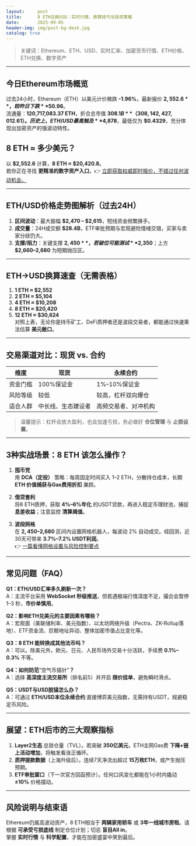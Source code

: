 ```yaml
---
layout:     post
title:      8 ETH兑换USD：实时行情、换算技巧与投资策略
date:       2025-09-05
header-img: img/post-bg-desk.jpg
catalog: true
---
```


> 关键词：Ethereum、ETH、USD、实时汇率、加密货币行情、ETH价格、ETH兑换、数字资产

---

## 今日Ethereum市场概览
过去24小时，Ethereum（ETH）以美元计价微跌 **-1.96%**，最新报价 **$2,552.6**，较昨日下跌 **$50.96**。  
流通量：**120,717,083.37 ETH**，折合总市值 **$308.1B**（308,142,427,012.61）。  
历史上，ETH/USD最高触及 **$4,878**，最低仅为 **$0.4329**，充分体现出加密资产的强波动特性。

## 8 ETH ≈ 多少美元？
以 **$2,552.6** 计算，**8 ETH ≈ $20,420.8**。  
若你正在寻找 **更精准的数字资产入口**，👉 [立即获取权威即时报价，不错过任何波动机会。](https://okxdog.com/)  

---

## ETH/USD价格走势图解析（过去24H）
1. **区间波动**：最大振幅 **$2,470 – $2,615**，短线资金频繁换手。  
2. **成交量**：24H成交额 **$28.4B**，ETF审批预期与宏观避险情绪交错，买家与卖家分歧仍大。  
3. **支撑/阻力**：关键支撑 **$2,450**，若破位可能测试 **$2,350**；上方 **$2,660–2,680** 为短期抛压区。

---

## ETH→USD换算速查（无需表格）
1. **1 ETH ≈ $2,552**  
2. **2 ETH ≈ $5,104**  
3. **4 ETH ≈ $10,208**  
4. **8 ETH ≈ $20,420**  
5. **12 ETH ≈ $30,624**  
对照上表，无论你是持币矿工、DeFi质押者还是波段交易者，都能通过快速乘法估算 **美元敞口**。

---

## 交易渠道对比：现货 vs. 合约
| 维度 | 现货 | 永续合约
|------|------|---------
| 资金门槛 | 100%保证金 | 1%–10%保证金
| 风险等级 | 较低 | 较高，杠杆双向爆仓
| 适合人群 | 中长线、生态建设者 | 高频交易者、对冲机构

> 温馨提示：杠杆会放大盈利，也会加速亏损，务必做好 **仓位管理** 与 **止损设置**。

---

## 3种实战场景：8 ETH 该怎么操作？
1. **囤币党**  
   用 **DCA（定投）** 策略：每周固定时间买入 1–2 ETH，分散持仓成本，长期 **ETH 价值捕获与Gas费用折扣** 兼顾。  

2. **借贷套利**  
   将8 ETH质押，获取 **4%–6%年化** 的USDT贷款，再进入稳定币理财池，捕捉 **息差收益**；注意监控 **清算阈值**。  

3. **波段网格**  
   在 **$2,450–$2,680** 区间内设置网格机器人，每波动 2% 自动成交。经回测，近30天可带来 **3.7%–7.2% USDT利润**。  
   👉 [一篇看懂网格设置与风险控制要点](https://okxdog.com/)  

---

## 常见问题（FAQ）

**Q1：ETH/USD汇率多久刷新一次？**  
A：主流平台采用 **WebSocket 秒级推送**，但若遇极端行情深度不足，撮合会暂停 1–3 秒，**市价单慎用**。

**Q2：影响ETH兑美元的主要因素有哪些？**  
A：宏观面（美联储利率、美元指数）、以太坊网络升级（Pectra、ZK-Rollup落地）、ETF资金流、巨鲸地址异动、整体加密市值占比变化等。

**Q3：8 ETH 能转换成其他法币吗？**  
A：可以。除美元外，欧元、日元、人民币场外交易十分活跃，手续费 **0.1%–0.3%** 不等。

**Q4：如何防范**“空气币插针”**？**  
A：选择 **高深度主流交易所**（排名前5）并开启 **限价挂单**，避免瞬时滑点。

**Q5：USDT与USD脱锚怎么办？**  
A：可通过 **ETH/USD本位永续合约** 直接博弈美元指数，无需持有USDT，规避稳定币风险。

---

## 展望：ETH后市的三大观察指标
1. **Layer2生态** 总锁仓量（TVL）。若突破 **350亿美元**，ETH主网Gas费 **下降+链上活动增加**，将触发看涨正循环。  
2. **质押提款数据**（上海升级后）。连续7天净流出超过 **15万枚ETH**，或产生抛压预期。  
3. **ETF审批窗口**（下一次官方回函预计）。任何口风变化都能在1小时内撬动 **±10%** 价格摆动。

---

## 风险说明与结束语
Ethereum仍属高波动资产，8 ETH相当于 **两辆家用轿车** 或 **3年一线城市房租**。请根据 **可承受亏损底线** 制定仓位计划；切忌 **盲目All in**。  
掌握 **实时行情** 与 **科学配置**，才能在加密盛宴中笑到最后。